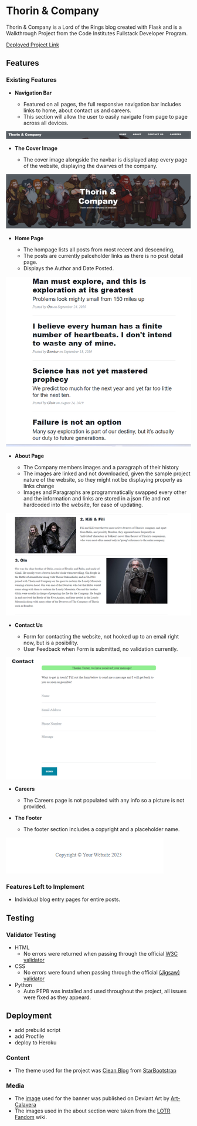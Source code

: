 # Thorin & Company

Thorin & Company is a Lord of the Rings blog created with Flask and is a Walkthrough Project from the Code Institutes Fullstack Developer Program.

[Deployed Project Link](https://flask-tnc.herokuapp.com/)

## Features

### Existing Features

- **Navigation Bar**

  - Featured on all pages, the full responsive navigation bar includes links to home, about contact us and careers.
  - This section will allow the user to easily navigate from page to page across all devices.

![Nav Bar](static/img/rmnavbar.png)

- **The Cover Image**

  - The cover image alongside the navbar is displayed atop every page of the website, displaying the dwarves of the company.

![Cover](static/img/rmcover.png)

- **Home Page**

  - The hompage lists all posts from most recent and descending,
  - The posts are currently palceholder links as there is no post detail page.
  - Displays the Author and Date Posted.

![Home Page](static/img/rmhome.png)

- **About Page**

  - The Company members images and a paragraph of their history
  - The images are linked and not downloaded, given the sample project nature of the website, so they might not be displaying properly as links change
  - Images and Paragraphs are programmatically swapped every other and the information and links are stored in a json file and not hardcoded into the website, for ease of updating.

![About Page](static/img/rmabout.png)

- **Contact Us**

  - Form for contacting the website, not hooked up to an email right now, but is a posibility.
  - User Feedback when Form is submitted, no validation currently.

![Contact Us](static/img/rmcontact.png)

- **Careers**

  - The Careers page is not populated with any info so a picture is not provided.

- **The Footer**

  - The footer section includes a copyright and a placeholder name.

![Footer](static/img/rmfooter.png)

### Features Left to Implement

- Individual blog entry pages for entire posts.

## Testing

### Validator Testing

- HTML
  - No errors were returned when passing through the official [W3C validator](https://validator.w3.org/nu/?doc=https%3A%2F%2Fflask-tnc.herokuapp.com%2F)
- CSS
  - No errors were found when passing through the official [(Jigsaw) validator](https://jigsaw.w3.org/css-validator/validator?uri=https%3A%2F%2Fflask-tnc.herokuapp.com%2F&profile=css3svg&usermedium=all&warning=1&vextwarning=&lang=en)
- Python
  - Auto PEP8 was installed and used throughout the project, all issues were fixed as they appeard.

## Deployment

- add prebuild script
- add Procfile
- deploy to Heroku

### Content

- The theme used for the project was [Clean Blog](https://startbootstrap.com/theme/clean-blog) from [StarBootstrap](https://startbootstrap.com/)

### Media

- The [image](https://www.deviantart.com/art-calavera/art/The-Hobbit-Thorin-and-Company-341472935) used for the banner was published on Deviant Art by [Art-Calavera](https://www.deviantart.com/art-calavera/gallery)
- The images used in the about section were taken from the [LOTR Fandom](https://lotr.fandom.com/wiki/Main_Page) wiki.
